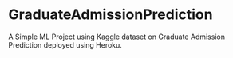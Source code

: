 # GraduateAdmissionPrediction

A Simple ML Project using Kaggle dataset on Graduate Admission Prediction deployed using Heroku.
